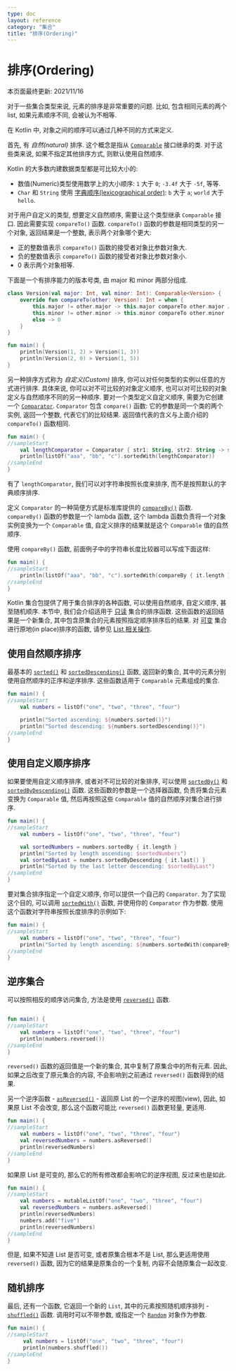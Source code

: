 ```yaml
---
type: doc
layout: reference
category: "集合"
title: "排序(Ordering)"
---
```


# 排序(Ordering)

本页面最终更新: 2021/11/16

对于一些集合类型来说, 元素的排序是非常重要的问题.
比如, 包含相同元素的两个 list, 如果元素顺序不同, 会被认为不相等.

在 Kotlin 中, 对象之间的顺序可以通过几种不同的方式来定义.

首先, 有 _自然(natural)_ 排序. 这个概念是指从
[`Comparable`](https://kotlinlang.org/api/latest/jvm/stdlib/kotlin/-comparable/index.html)
接口继承的类.
对于这些类来说, 如果不指定其他排序方式, 则默认使用自然顺序.

Kotlin 的大多数内建数据类型都是可比较大小的:

* 数值(Numeric)类型使用数学上的大小顺序: `1` 大于 `0`; `-3.4f` 大于 `-5f`, 等等.
* `Char` 和 `String` 使用 [字典顺序(lexicographical order)](https://en.wikipedia.org/wiki/Lexicographical_order):
  `b` 大于 `a`; `world` 大于 `hello`.

对于用户自定义的类型, 想要定义自然顺序, 需要让这个类型继承 `Comparable` 接口.
因此需要实现 `compareTo()` 函数. `compareTo()` 函数的参数是相同类型的另一个对象, 返回结果是一个整数, 表示两个对象哪个更大:

* 正的整数值表示 `compareTo()` 函数的接受者对象比参数对象大.
* 负的整数值表示 `compareTo()` 函数的接受者对象比参数对象小.
* 0 表示两个对象相等.

下面是一个有排序能力的版本号类, 由 major 和 minor 两部分组成.

<div class="sample" markdown="1" theme="idea" data-min-compiler-version="1.3">

```kotlin
class Version(val major: Int, val minor: Int): Comparable<Version> {
    override fun compareTo(other: Version): Int = when {
        this.major != other.major -> this.major compareTo other.major // 这里是 compareTo() 函数的中缀调用形式
        this.minor != other.minor -> this.minor compareTo other.minor
        else -> 0
    }
}

fun main() {    
    println(Version(1, 2) > Version(1, 3))
    println(Version(2, 0) > Version(1, 5))
}
```
</div>

另一种排序方式称为 _自定义(Custom)_ 排序, 你可以对任何类型的实例以任意的方式进行排序.
具体来说, 你可以对不可比较的对象定义顺序, 也可以对可比较的对象定义与自然顺序不同的另一种顺序.
要对一个类型定义自定义顺序, 需要为它创建一个
[`Comparator`](https://kotlinlang.org/api/latest/jvm/stdlib/kotlin/-comparator/index.html).
`Comparator` 包含 `compare()` 函数: 它的参数是同一个类的两个实例, 返回一个整数, 代表它们的比较结果.
返回值代表的含义与上面介绍的 `compareTo()` 函数相同.

<div class="sample" markdown="1" theme="idea" data-min-compiler-version="1.3">

```kotlin
fun main() {
//sampleStart
    val lengthComparator = Comparator { str1: String, str2: String -> str1.length - str2.length }
    println(listOf("aaa", "bb", "c").sortedWith(lengthComparator))
//sampleEnd
}
```
</div>

有了 `lengthComparator`, 我们可以对字符串按照长度来排序, 而不是按照默认的字典顺序排序.

定义 `Comparator` 的一种简便方式是标准库提供的
[`compareBy()`](https://kotlinlang.org/api/latest/jvm/stdlib/kotlin.comparisons/compare-by.html)
函数.
`compareBy()` 函数的参数是一个 lambda 函数,
这个 lambda 函数负责将一个对象实例变换为一个 `Comparable` 值,
自定义排序的结果就是这个 `Comparable` 值的自然顺序.

使用 `compareBy()` 函数, 前面例子中的字符串长度比较器可以写成下面这样:

<div class="sample" markdown="1" theme="idea" data-min-compiler-version="1.3">

```kotlin
fun main() {
//sampleStart    
    println(listOf("aaa", "bb", "c").sortedWith(compareBy { it.length }))
//sampleEnd
}
```
</div>

Kotlin 集合包提供了用于集合排序的各种函数, 可以使用自然顺序, 自定义顺序, 甚至随机顺序.
本节中, 我们会介绍适用于 [只读](collections-overview.html#collection-types) 集合的排序函数.
这些函数的返回结果是一个新集合, 其中包含原集合的元素按照指定顺序排序后的结果.
对 [可变](collections-overview.html#collection-types) 集合进行原地(in place)排序的函数,
请参见 [List 相关操作](list-operations.html#sort).

## 使用自然顺序排序

最基本的
[`sorted()`](https://kotlinlang.org/api/latest/jvm/stdlib/kotlin.collections/sorted.html)
和
[`sortedDescending()`](https://kotlinlang.org/api/latest/jvm/stdlib/kotlin.collections/sorted-descending.html)
函数, 返回新的集合, 其中的元素分别使用自然顺序的正序和逆序排序.
这些函数适用于 `Comparable` 元素组成的集合.

<div class="sample" markdown="1" theme="idea" data-min-compiler-version="1.3">

```kotlin
fun main() {
//sampleStart
    val numbers = listOf("one", "two", "three", "four")

    println("Sorted ascending: ${numbers.sorted()}")
    println("Sorted descending: ${numbers.sortedDescending()}")
//sampleEnd
}
```
</div>

## 使用自定义顺序排序

如果要使用自定义顺序排序, 或者对不可比较的对象排序, 可以使用
[`sortedBy()`](https://kotlinlang.org/api/latest/jvm/stdlib/kotlin.collections/sorted-by.html)
和
[`sortedByDescending()`](https://kotlinlang.org/api/latest/jvm/stdlib/kotlin.collections/sorted-by-descending.html)
函数.
这些函数的参数是一个选择器函数, 负责将集合元素变换为 `Comparable` 值, 然后再按照这些 `Comparable` 值的自然顺序对集合进行排序.

<div class="sample" markdown="1" theme="idea" data-min-compiler-version="1.3">

```kotlin
fun main() {
//sampleStart
    val numbers = listOf("one", "two", "three", "four")

    val sortedNumbers = numbers.sortedBy { it.length }
    println("Sorted by length ascending: $sortedNumbers")
    val sortedByLast = numbers.sortedByDescending { it.last() }
    println("Sorted by the last letter descending: $sortedByLast")
//sampleEnd
}
```
</div>

要对集合排序指定一个自定义顺序, 你可以提供一个自己的 `Comparator`.
为了实现这个目的, 可以调用
[`sortedWith()`](https://kotlinlang.org/api/latest/jvm/stdlib/kotlin.collections/sorted-with.html)
函数, 并使用你的 `Comparator` 作为参数.
使用这个函数对字符串按照长度排序的示例如下:

<div class="sample" markdown="1" theme="idea" data-min-compiler-version="1.3">

```kotlin
fun main() {
//sampleStart
    val numbers = listOf("one", "two", "three", "four")
    println("Sorted by length ascending: ${numbers.sortedWith(compareBy { it.length })}")
//sampleEnd
}
```
</div>

## 逆序集合

可以按照相反的顺序访问集合, 方法是使用
[`reversed()`](https://kotlinlang.org/api/latest/jvm/stdlib/kotlin.collections/reversed.html)
函数.

<div class="sample" markdown="1" theme="idea" data-min-compiler-version="1.3">

```kotlin

fun main() {
//sampleStart
    val numbers = listOf("one", "two", "three", "four")
    println(numbers.reversed())
//sampleEnd
}
```
</div>

`reversed()` 函数的返回值是一个新的集合, 其中复制了原集合中的所有元素.
因此, 如果之后改变了原元集合的内容, 不会影响到之前通过 `reversed()` 函数得到的结果.

另一个逆序函数 -
[`asReversed()`](https://kotlinlang.org/api/latest/jvm/stdlib/kotlin.collections/as-reversed.html) -
返回原 List 的一个逆序的视图(view),
因此, 如果原 List 不会改变, 那么这个函数可能比 `reversed()` 函数更轻量, 更适用.

<div class="sample" markdown="1" theme="idea" data-min-compiler-version="1.3">

```kotlin
fun main() {
//sampleStart
    val numbers = listOf("one", "two", "three", "four")
    val reversedNumbers = numbers.asReversed()
    println(reversedNumbers)
//sampleEnd
}
```
</div>

如果原 List 是可变的, 那么它的所有修改都会影响它的逆序视图, 反过来也是如此.

<div class="sample" markdown="1" theme="idea" data-min-compiler-version="1.3">

```kotlin
fun main() {
//sampleStart
    val numbers = mutableListOf("one", "two", "three", "four")
    val reversedNumbers = numbers.asReversed()
    println(reversedNumbers)
    numbers.add("five")
    println(reversedNumbers)
//sampleEnd
}
```
</div>

但是, 如果不知道 List 是否可变, 或者原集合根本不是 List,
那么更适用使用 `reversed()` 函数, 因为它的结果是原集合的一个复制, 内容不会随原集合一起改变.

## 随机排序

最后, 还有一个函数, 它返回一个新的 `List`, 其中的元素按照随机顺序排列 -
[`shuffled()`](https://kotlinlang.org/api/latest/jvm/stdlib/kotlin.collections/shuffled.html)
函数.
调用时可以不带参数, 或指定一个
[`Random`](https://kotlinlang.org/api/latest/jvm/stdlib/kotlin.random/-random/index.html)
对象作为参数.

<div class="sample" markdown="1" theme="idea" data-min-compiler-version="1.3">

```kotlin
fun main() {
//sampleStart
     val numbers = listOf("one", "two", "three", "four")
     println(numbers.shuffled())
//sampleEnd
}

```
</div>
